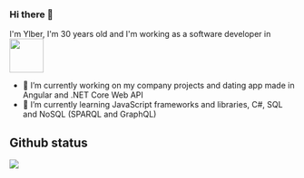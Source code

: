 ### Hi there 👋

I'm Ylber, I'm 30 years old and I'm working as a software developer in <a href="https://ecolog-international.com/"><img src="https://ecolog-international.com/wp-content/uploads/2019/11/logo.svg" width="60" /></a>

<!--
**ylberxhambazi/ylberxhambazi** is a ✨ _special_ ✨ repository because its `README.md` (this file) appears on your GitHub profile.

Here are some ideas to get you started:
-->

- 🔭 I’m currently working on my company projects and dating app made in Angular and .NET Core Web API
- 🌱 I’m currently learning JavaScript frameworks and libraries, C#, SQL and NoSQL (SPARQL and GraphQL)
<!--- 👯 I’m looking to collaborate on ...
- 🤔 I’m looking for help with ...
- 💬 Ask me about ...
- 📫 How to reach me: ...
- 😄 Pronouns: ...
- ⚡ Fun fact: ...
  -->

## Github status

<img src="https://github-readme-stats.vercel.app/api?username=ylberxhambazi&theme=graywhite&show_icons=true&count_private=true" align="center" />
